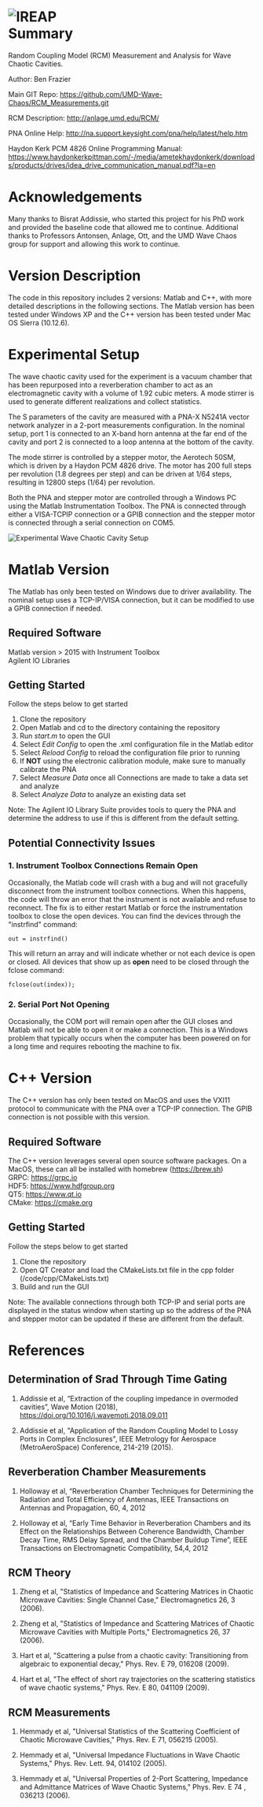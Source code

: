 ![](./images/IREAP_Logo_2013-450-150-2.png "IREAP")  
Summary
==========================================================================================
Random Coupling Model (RCM) Measurement and Analysis for Wave Chaotic Cavities. 

Author: Ben Frazier 

Main GIT Repo: https://github.com/UMD-Wave-Chaos/RCM_Measurements.git

RCM Description: http://anlage.umd.edu/RCM/

PNA Online Help: http://na.support.keysight.com/pna/help/latest/help.htm

Haydon Kerk PCM 4826 Online Programming Manual: https://www.haydonkerkpittman.com/-/media/ametekhaydonkerk/downloads/products/drives/idea_drive_communication_manual.pdf?la=en

Acknowledgements
==========================================================================================
Many thanks to Bisrat Addissie, who started this project for his PhD work and provided the baseline code that allowed me to continue. Additional thanks to Professors Antonsen, Anlage, Ott, and the UMD Wave Chaos group for support and allowing this work to continue.


Version Description
==========================================================================================
The code in this repository includes 2 versions: Matlab and C++, with more detailed descriptions in the following sections. The Matlab version has been tested under Windows XP and the C++ version has been tested under Mac OS Sierra (10.12.6). 


Experimental Setup
==========================================================================================
The wave chaotic cavity used for the experiment is a vacuum chamber that has been repurposed into a reverberation chamber to act as an electromagnetic cavity with a volume of 1.92 cubic meters. A mode stirrer is used to generate different realizations and collect statistics.

The S parameters of the cavity are measured with a PNA-X N5241A vector network analyzer in a 2-port measurements configuration. In the nominal setup, port 1 is connected to an X-band horn antenna at the far end of the cavity and port 2 is connected to a loop antenna at the bottom of the cavity.

The mode stirrer is controlled by a stepper motor, the Aerotech 50SM, which is driven by a Haydon PCM 4826 drive. The motor has 200 full steps per revolution (1.8 degrees per step) and can be driven at 1/64 steps, resulting in 12800 steps (1/64) per revolution.

Both the PNA and stepper motor are controlled through a Windows PC using the Matlab Instrumentation Toolbox. The PNA is connected through either a VISA-TCPIP connection or a GPIB connection and the stepper motor is connected through a serial connection on COM5.

![Experimental Wave Chaotic Cavity Setup](./images/cavity.png "Experimental Wave Chaotic Cavity Setup")

Matlab Version
==========================================================================================
The Matlab has only been tested on Windows due to driver availability. The nominal setup uses a TCP-IP/VISA connection, but it can be modified to use a GPIB connection if needed. 

## Required Software
Matlab version > 2015 with Instrument Toolbox  
Agilent IO Libraries


## Getting Started
Follow the steps below to get started
1. Clone the repository 
2. Open Matlab and cd to the directory containing the repository 
3. Run *start.m* to open the GUI 
4. Select *Edit Config* to open the .xml configuration file in the Matlab editor 
5. Select *Reload Config* to reload the configuration file prior to running
6. If **NOT** using the electronic calibration module, make sure to manually calibrate the PNA 
7. Select *Measure Data* once all Connections are made to take a data set and analyze 
8. Select *Analyze Data* to analyze an existing data set 

Note: The Agilent IO Library Suite provides tools to query the PNA and determine the address to use if this is different from the default setting.

## Potential Connectivity Issues
### 1. Instrument Toolbox Connections Remain Open
Occasionally, the Matlab code will crash with a bug and will not gracefully disconnect from the instrument toolbox connections. When this
happens, the code will throw an error that the instrument is not available and refuse to reconnect. The fix is to either restart Matlab or
force the instrumentation toolbox to close the open devices. You can find the devices through the "instrfind" command:

```
out = instrfind()
```

This will return an array and will indicate whether or not each device is open or closed. All devices that show up as **open** need to be closed
through the fclose command:

```
fclose(out(index));
```
### 2. Serial Port Not Opening
Occasionally, the COM port will remain open after the GUI closes and Matlab will not be able to open it or make a connection. This is a Windows problem that typically occurs when the computer has been powered on for a long time and requires rebooting the machine to fix.


C++ Version
==========================================================================================
The C++ version has only been tested on MacOS and uses the VXI11 protocol to communicate with the PNA over a TCP-IP connection. The GPIB connection is not possible with this version.

## Required Software
The C++ version leverages several open source software packages. On a MacOS, these can all be installed with homebrew (https://brew.sh)  
GRPC: https://grpc.io  
HDF5: https://www.hdfgroup.org  
QT5: https://www.qt.io  
CMake: https://cmake.org  

## Getting Started
Follow the steps below to get started
1. Clone the repository 
2. Open QT Creator and load the CMakeLists.txt file in the cpp folder (/code/cpp/CMakeLists.txt)
3. Build and run the GUI

Note: The available connections through both TCP-IP and serial ports are displayed in the status window when starting up so the address of the PNA and stepper motor can be updated if these are different from the default.

References
==========================================================================================
## Determination of Srad Through Time Gating
1. Addissie et al, “Extraction of the coupling impedance in overmoded cavities”, Wave Motion (2018), https://doi.org/10.1016/j.wavemoti.2018.09.011

2. Addissie et al, "Application of the Random Coupling Model to Lossy Ports in Complex Enclosures", IEEE Metrology for Aerospace (MetroAeroSpace) Conference, 214-219 (2015).

## Reverberation Chamber Measurements
1. Holloway et al, “Reverberation Chamber Techniques for Determining the Radiation and Total Efficiency of Antennas, IEEE Transactions on Antennas and Propagation, 60, 4, 2012

2. Holloway et al, “Early Time Behavior in Reverberation Chambers and its Effect on the Relationships Between Coherence Bandwidth, Chamber Decay Time, RMS Delay Spread, and the Chamber Buildup Time”, IEEE Transactions on Electromagnetic Compatibility, 54,4, 2012

## RCM Theory
1. Zheng et al, "Statistics of Impedance and Scattering Matrices in Chaotic Microwave Cavities: Single Channel Case," Electromagnetics 26, 3 (2006).

2. Zheng et al, "Statistics of Impedance and Scattering Matrices of Chaotic Microwave Cavities with Multiple Ports," Electromagnetics 26, 37 (2006).

3. Hart et al, "Scattering a pulse from a chaotic cavity: Transitioning from algebraic to exponential decay," Phys. Rev. E 79, 016208 (2009).

4. Hart et al, "The effect of short ray trajectories on the scattering statistics of wave chaotic systems," Phys. Rev. E 80, 041109 (2009).

## RCM Measurements
1. Hemmady et al, "Universal Statistics of the Scattering Coefficient of Chaotic Microwave Cavities," Phys. Rev. E 71, 056215 (2005).

2. Hemmady et al, "Universal Impedance Fluctuations in Wave Chaotic Systems," Phys. Rev. Lett. 94, 014102 (2005).

3. Hemmady et al, "Universal Properties of 2-Port Scattering, Impedance and Admittance Matrices of Wave Chaotic Systems," Phys. Rev. E 74 , 036213 (2006).


